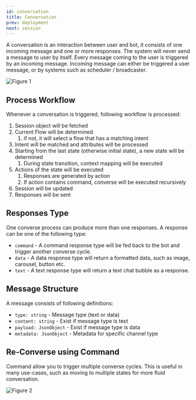 ```yaml
---
id: conversation
title: Conversation
prev: deployment
next: session
---
```


A conversation is an interaction between user and bot, it consists of one incoming message and one or more responses. The system will never send a message to user by itself. Every message coming to the user is triggered by an incoming message. Incoming message can either be triggered a user message, or by systems such as scheduler / broadcaster.

![Figure 1](/images/concepts/conversation/figure-1.png)

## Process Workflow

Whenever a conversation is triggered, following workflow is processed:

1.  Session object will be fetched
2.  Current Flow will be determined
    1.  if not, it will select a flow that has a matching intent
3.  Intent will be matched and attributes will be processed
4.  Starting from the last state (otherwise initial state), a new state will be determined
    1.  During state transition, context mapping will be executed
5.  Actions of the state will be executed
    1.  Responses are generated by action
    2.  If action contains command, converse will be executed recursively
6.  Session will be updated
7.  Responses will be sent

## Responses Type

One converse process can produce more than one responses. A response can be one of the following type:

- `command` - A command response type will be fed back to the bot and trigger another converse cycle.
- `data` - A data response type will return a formatted data, such as image, carousel, button etc.
- `text` - A text response type will return a text chat bubble as a response.

## Message Structure

A message consists of following definitions:

- `type: string` - Message type (text or data)
- `content: string` - Exist if message type is text
- `payload: JsonObject` - Exist if message type is data
- `metadata: JsonObject` - Metadata for specific channel type

## Re-Converse using Command

Command allow you to trigger multiple converse cycles. This is useful in many use-cases, such as moving to multiple states for more fluid conversation.

![Figure 2](/images/concepts/conversation/figure-2.png)
